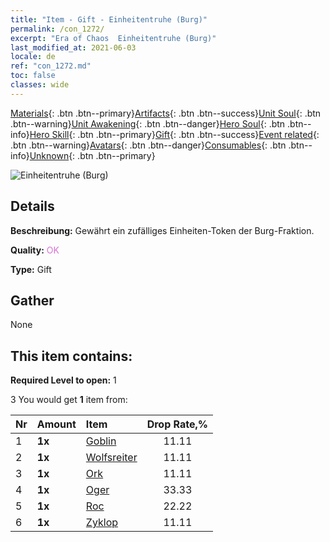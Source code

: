 ```yaml
---
title: "Item - Gift - Einheitentruhe (Burg)"
permalink: /con_1272/
excerpt: "Era of Chaos  Einheitentruhe (Burg)"
last_modified_at: 2021-06-03
locale: de
ref: "con_1272.md"
toc: false
classes: wide
---
```

 [Materials](/ItemsDE/){: .btn .btn--primary}[Artifacts](/ItemsDE/Artifacts/){: .btn .btn--success}[Unit Soul](/ItemsDE/UnitSoul/){: .btn .btn--warning}[Unit Awakening](/ItemsDE/UnitAwakening/){: .btn .btn--danger}[Hero Soul](/ItemsDE/HeroSoul/){: .btn .btn--info}[Hero Skill](/ItemsDE/HeroSkill/){: .btn .btn--primary}[Gift](/ItemsDE/Gift/){: .btn .btn--success}[Event related](/ItemsDE/Events/){: .btn .btn--warning}[Avatars](/ItemsDE/Avatars/){: .btn .btn--danger}[Consumables](/ItemsDE/Consumables/){: .btn .btn--info}[Unknown](/ItemsDE/Unknown/){: .btn .btn--primary}

 ![Einheitentruhe (Burg)](/images/t/i_904004.png)

## Details
 **Beschreibung:** Gewährt ein zufälliges Einheiten-Token der Burg-Fraktion.

 **Quality:** <span style="color: #DA70D6">OK</span>

 **Type:** Gift

## Gather

  None

## This item contains:

 **Required Level to open:** 1

 3 You would get **1** item  from:

  | Nr | Amount |     Item    | Drop Rate,% |
  |:---|:-------|:------------|:---------:|
  | 1 |  **1x** | [Goblin](/ItemsDE/unt_217/) | 11.11 | 
  | 2 |  **1x** | [Wolfsreiter](/ItemsDE/unt_218/) | 11.11 | 
  | 3 |  **1x** | [Ork](/ItemsDE/unt_219/) | 11.11 | 
  | 4 |  **1x** | [Oger](/ItemsDE/unt_220/) | 33.33 | 
  | 5 |  **1x** | [Roc](/ItemsDE/unt_221/) | 22.22 | 
  | 6 |  **1x** | [Zyklop](/ItemsDE/unt_222/) | 11.11 | 
